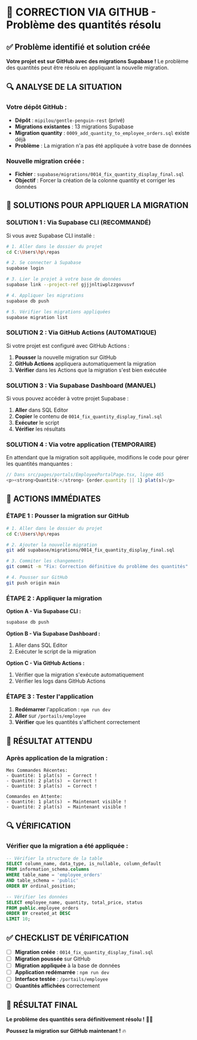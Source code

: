 # 🚨 CORRECTION VIA GITHUB - Problème des quantités résolu

## ✅ Problème identifié et solution créée

**Votre projet est sur GitHub avec des migrations Supabase !** Le problème des quantités peut être résolu en appliquant la nouvelle migration.

## 🔍 ANALYSE DE LA SITUATION

### **Votre dépôt GitHub :**
- **Dépôt** : `mipilou/gentle-penguin-rest` (privé)
- **Migrations existantes** : 13 migrations Supabase
- **Migration quantity** : `0009_add_quantity_to_employee_orders.sql` existe déjà
- **Problème** : La migration n'a pas été appliquée à votre base de données

### **Nouvelle migration créée :**
- **Fichier** : `supabase/migrations/0014_fix_quantity_display_final.sql`
- **Objectif** : Forcer la création de la colonne quantity et corriger les données

## 🔧 SOLUTIONS POUR APPLIQUER LA MIGRATION

### **SOLUTION 1 : Via Supabase CLI (RECOMMANDÉ)**

Si vous avez Supabase CLI installé :

```bash
# 1. Aller dans le dossier du projet
cd C:\Users\hp\repas

# 2. Se connecter à Supabase
supabase login

# 3. Lier le projet à votre base de données
supabase link --project-ref gjjjnltiwplzzgovusvf

# 4. Appliquer les migrations
supabase db push

# 5. Vérifier les migrations appliquées
supabase migration list
```

### **SOLUTION 2 : Via GitHub Actions (AUTOMATIQUE)**

Si votre projet est configuré avec GitHub Actions :

1. **Pousser** la nouvelle migration sur GitHub
2. **GitHub Actions** appliquera automatiquement la migration
3. **Vérifier** dans les Actions que la migration s'est bien exécutée

### **SOLUTION 3 : Via Supabase Dashboard (MANUEL)**

Si vous pouvez accéder à votre projet Supabase :

1. **Aller** dans SQL Editor
2. **Copier** le contenu de `0014_fix_quantity_display_final.sql`
3. **Exécuter** le script
4. **Vérifier** les résultats

### **SOLUTION 4 : Via votre application (TEMPORAIRE)**

En attendant que la migration soit appliquée, modifions le code pour gérer les quantités manquantes :

```typescript
// Dans src/pages/portals/EmployeePortalPage.tsx, ligne 465
<p><strong>Quantité:</strong> {order.quantity || 1} plat(s)</p>
```

## 🚀 ACTIONS IMMÉDIATES

### **ÉTAPE 1 : Pousser la migration sur GitHub**

```bash
# 1. Aller dans le dossier du projet
cd C:\Users\hp\repas

# 2. Ajouter la nouvelle migration
git add supabase/migrations/0014_fix_quantity_display_final.sql

# 3. Commiter les changements
git commit -m "Fix: Correction définitive du problème des quantités"

# 4. Pousser sur GitHub
git push origin main
```

### **ÉTAPE 2 : Appliquer la migration**

**Option A - Via Supabase CLI :**
```bash
supabase db push
```

**Option B - Via Supabase Dashboard :**
1. Aller dans SQL Editor
2. Exécuter le script de la migration

**Option C - Via GitHub Actions :**
1. Vérifier que la migration s'exécute automatiquement
2. Vérifier les logs dans GitHub Actions

### **ÉTAPE 3 : Tester l'application**

1. **Redémarrer** l'application : `npm run dev`
2. **Aller** sur `/portails/employee`
3. **Vérifier** que les quantités s'affichent correctement

## 🎯 RÉSULTAT ATTENDU

### **Après application de la migration :**
```
Mes Commandes Récentes:
- Quantité: 1 plat(s)  ← Correct !
- Quantité: 2 plat(s)  ← Correct !
- Quantité: 3 plat(s)  ← Correct !

Commandes en Attente:
- Quantité: 1 plat(s)  ← Maintenant visible !
- Quantité: 2 plat(s)  ← Maintenant visible !
```

## 🔍 VÉRIFICATION

### **Vérifier que la migration a été appliquée :**

```sql
-- Vérifier la structure de la table
SELECT column_name, data_type, is_nullable, column_default
FROM information_schema.columns 
WHERE table_name = 'employee_orders' 
AND table_schema = 'public'
ORDER BY ordinal_position;

-- Vérifier les données
SELECT employee_name, quantity, total_price, status
FROM public.employee_orders
ORDER BY created_at DESC
LIMIT 10;
```

## ✅ CHECKLIST DE VÉRIFICATION

- [ ] **Migration créée** : `0014_fix_quantity_display_final.sql`
- [ ] **Migration poussée** sur GitHub
- [ ] **Migration appliquée** à la base de données
- [ ] **Application redémarrée** : `npm run dev`
- [ ] **Interface testée** : `/portails/employee`
- [ ] **Quantités affichées** correctement

## 🎉 RÉSULTAT FINAL

**Le problème des quantités sera définitivement résolu !** 🚀✅

**Poussez la migration sur GitHub maintenant !** 🔥







